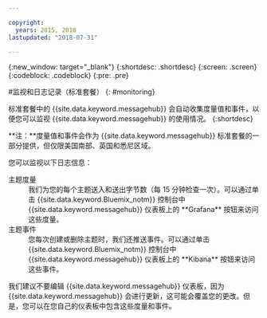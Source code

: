 ```yaml
---

copyright:
  years: 2015, 2018
lastupdated: "2018-07-31"

---
```


{:new_window: target="_blank"}
{:shortdesc: .shortdesc}
{:screen: .screen}
{:codeblock: .codeblock}
{:pre: .pre}


#监视和日志记录（标准套餐）
{: #monitoring}

标准套餐中的 {{site.data.keyword.messagehub}} 会自动收集度量值和事件，以便您可以监视 {{site.data.keyword.messagehub}} 的使用情况。
{:shortdesc}

**注：**度量值和事件会作为 {{site.data.keyword.messagehub}} 标准套餐的一部分提供，但仅限美国南部、英国和悉尼区域。 


您可以监视以下日志信息：

<dl>
<dt>主题度量</dt>
<dd>我们为您的每个主题送入和送出字节数（每 15 分钟检查一次）。可以通过单击 {{site.data.keyword.Bluemix_notm}} 控制台中 {{site.data.keyword.messagehub}} 仪表板上的 **Grafana** 按钮来访问这些度量。</dd>
<dt>主题事件</dt>
<dd>您每次创建或删除主题时，我们还推送事件。可以通过单击 {{site.data.keyword.Bluemix_notm}} 控制台中 {{site.data.keyword.messagehub}} 仪表板上的 **Kibana** 按钮来访问这些事件。</dd>
</dl>


我们建议不要编辑 {{site.data.keyword.messagehub}} 仪表板，因为 {{site.data.keyword.messagehub}} 会进行更新，这可能会覆盖您的更改。但是，您可以在您自己的仪表板中包含这些度量和事件。


